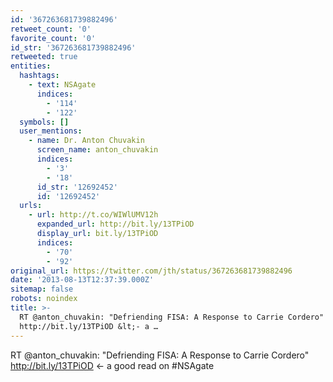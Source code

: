 ```yaml
---
id: '367263681739882496'
retweet_count: '0'
favorite_count: '0'
id_str: '367263681739882496'
retweeted: true
entities:
  hashtags:
    - text: NSAgate
      indices:
        - '114'
        - '122'
  symbols: []
  user_mentions:
    - name: Dr. Anton Chuvakin
      screen_name: anton_chuvakin
      indices:
        - '3'
        - '18'
      id_str: '12692452'
      id: '12692452'
  urls:
    - url: http://t.co/WIWlUMV12h
      expanded_url: http://bit.ly/13TPiOD
      display_url: bit.ly/13TPiOD
      indices:
        - '70'
        - '92'
original_url: https://twitter.com/jth/status/367263681739882496
date: '2013-08-13T12:37:39.000Z'
sitemap: false
robots: noindex
title: >-
  RT @anton_chuvakin: "Defriending FISA: A Response to Carrie Cordero" 
  http://bit.ly/13TPiOD &lt;- a …
---
```


RT @anton_chuvakin: "Defriending FISA: A Response to Carrie Cordero"  http://bit.ly/13TPiOD &lt;- a good read on #NSAgate